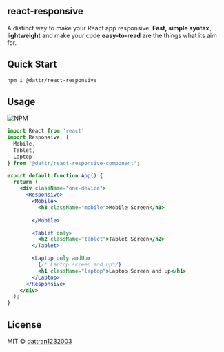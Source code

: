 ## react-responsive
A distinct way to make your React app responsive. **Fast, simple syntax, lightweight** and make your code **easy-to-read** are the things what its aim for.

## Quick Start

```bash
npm i @dattr/react-responsive
```
## Usage
[![NPM](https://img.shields.io/badge/Open%20In-codeSandbox-blue)](https://codesandbox.io/s/react-responsive-test-bk2ho)

```jsx
import React from 'react'
import Responsive, {
  Mobile,
  Tablet,
  Laptop
} from "@dattr/react-responsive-component";

export default function App() {
  return (
    <div className="one-device">
      <Responsive>
        <Mobile>
          <h3 className="mobile">Mobile Screen</h3>
          
        </Mobile>

        <Tablet only>
          <h2 className="tablet">Tablet Screen</h2>
        </Tablet>

        <Laptop only andUp>
          {/* Laptop screen and up*/}
          <h1 className="laptop">Laptop Screen and up</h1>
        </Laptop>
      </Responsive>
    </div>
  );
}

```

## License

MIT © [dattran1232003](https://github.com/dattran1232003)
